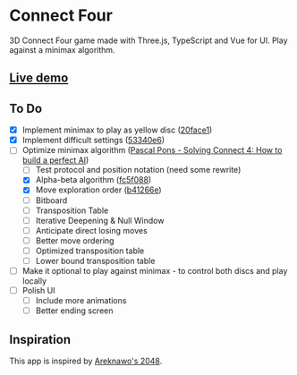# Connect Four

3D Connect Four game made with Three.js, TypeScript and Vue for UI. Play against a minimax algorithm.

## [Live demo](https://connectfour.alexandrecortez.dev/)

## To Do

- [x] Implement minimax to play as yellow disc ([20face1](https://github.com/CortezSMz/connectfour/commit/20face16e1d886604b7f05538914b9f1c9781704))
- [x] Implement difficult settings ([53340e6](https://github.com/CortezSMz/connectfour/commit/53340e64af062feb9f6d143cd25b822e9a57d3cd))
- [ ] Optimize minimax algorithm ([Pascal Pons - Solving Connect 4: How to build a perfect AI](http://blog.gamesolver.org/solving-connect-four/01-introduction/))
  - [ ] Test protocol and position notation (need some rewrite)
  - [x] Alpha-beta algorithm ([fc5f088](https://github.com/CortezSMz/connectfour/commit/fc5f088db5827a81e5c3b6c67b1b0f379e425d48))
  - [x] Move exploration order ([b41266e](https://github.com/CortezSMz/connectfour/commit/b41266ed47b531b9c5569af2455d954a588f35d8))
  - [ ] Bitboard
  - [ ] Transposition Table
  - [ ] Iterative Deepening & Null Window
  - [ ] Anticipate direct losing moves
  - [ ] Better move ordering
  - [ ] Optimized transposition table
  - [ ] Lower bound transposition table
- [ ] Make it optional to play against minimax - to control both discs and play locally
- [ ] Polish UI
  - [ ] Include more animations
  - [ ] Better ending screen

## Inspiration

This app is inspired by [Areknawo's 2048](https://github.com/areknawo/2048).
